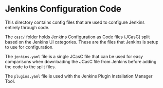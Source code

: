 # Jenkins Configuration Code
This directory contains config files that are used to configure Jenkins entirely through code.

The `casc/` folder holds Jenkins Configuration as Code files (JCasC) split based on the Jenkins UI categories. These are the files that Jenkins is setup to use for configuration.

The `jenkins.yaml` file is a single JCasC file that can be used for easy comparisons when downloading the JCasC file from Jenkins before adding the code to the split files.

The `plugins.yaml` file is used with the Jenkins Plugin Installation Manager Tool.

